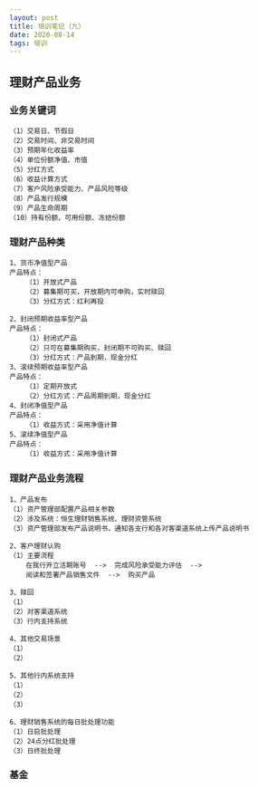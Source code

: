 ```yaml
---
layout: post
title: 培训笔记（九）
date: 2020-08-14
tags: 培训
---
```


## 理财产品业务
### 业务关键词
```
（1）交易日、节假日
（2）交易时间、非交易时间
（3）预期年化收益率
（4）单位份额净值、市值
（5）分红方式
（6）收益计算方式
（7）客户风险承受能力、产品风险等级
（8）产品发行规模
（9）产品生命周期
（10）持有份额、可用份额、冻结份额
```
### 理财产品种类
```
1、货币净值型产品
产品特点：
	（1）开放式产品
	（2）募集期可买，开放期内可申购，实时赎回
	（3）分红方式：红利再投

2、封闭预期收益率型产品
产品特点：
	（1）封闭式产品
	（2）只可在募集期购买，封闭期不可购买、赎回
	（3）分红方式：产品到期，现金分红
3、滚续预期收益率型产品
产品特点：
	（1）定期开放式
	（2）分红方式：产品周期到期，现金分红
4、封闭净值型产品
产品特点：
	（1）收益方式：采用净值计算
5、滚续净值型产品
产品特点：
	（1）收益方式：采用净值计算
```
### 理财产品业务流程
```
1、产品发布
（1）资产管理部配置产品相关参数
（2）涉及系统：恒生理财销售系统、理财资管系统
（3）资产管理部发布产品说明书，通知各支行和各对客渠道系统上传产品说明书
```
```
2、客户理财认购
（1）主要流程
	在我行开立活期账号  -->  完成风险承受能力评估  -->  
	阅读和签署产品销售文件  -->  购买产品
```

```
3、赎回
（1）
（2）对客渠道系统
（3）行内支持系统
```

```
4、其他交易场景
（1）
（2）
```
```
5、其他行内系统支持
（1）
（2）
（3）
```

```
6、理财销售系统的每日批处理功能
（1）日启批处理
（2）24点分红批处理
（3）日终批处理
```


### 基金